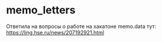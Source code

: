 # memo_letters
Ответила на вопросы о работе на хакатоне memo.data тут: https://ling.hse.ru/news/207192921.html
